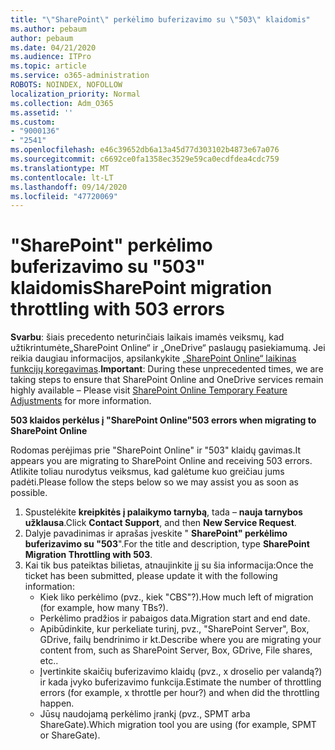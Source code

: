 ```yaml
---
title: "\"SharePoint\" perkėlimo buferizavimo su \"503\" klaidomis"
ms.author: pebaum
author: pebaum
ms.date: 04/21/2020
ms.audience: ITPro
ms.topic: article
ms.service: o365-administration
ROBOTS: NOINDEX, NOFOLLOW
localization_priority: Normal
ms.collection: Adm_O365
ms.assetid: ''
ms.custom:
- "9000136"
- "2541"
ms.openlocfilehash: e46c39652db6a13a45d77d303102b4873e67a076
ms.sourcegitcommit: c6692ce0fa1358ec3529e59ca0ecdfdea4cdc759
ms.translationtype: MT
ms.contentlocale: lt-LT
ms.lasthandoff: 09/14/2020
ms.locfileid: "47720069"
---
```

# <a name="sharepoint-migration-throttling-with-503-errors"></a><span data-ttu-id="44c49-102">"SharePoint" perkėlimo buferizavimo su "503" klaidomis</span><span class="sxs-lookup"><span data-stu-id="44c49-102">SharePoint migration throttling with 503 errors</span></span>

<span data-ttu-id="44c49-103">**Svarbu**: šiais precedento neturinčiais laikais imamės veiksmų, kad užtikrintumėte„SharePoint Online“ ir „OneDrive“ paslaugų pasiekiamumą. Jei reikia daugiau informacijos, apsilankykite [„SharePoint Online“ laikinas funkcijų koregavimas](https://aka.ms/ODSPAdjustments).</span><span class="sxs-lookup"><span data-stu-id="44c49-103">**Important**: During these unprecedented times, we are taking steps to ensure that SharePoint Online and OneDrive services remain highly available – Please visit [SharePoint Online Temporary Feature Adjustments](https://aka.ms/ODSPAdjustments) for more information.</span></span>

<span data-ttu-id="44c49-104">**503 klaidos perkėlus į "SharePoint Online"**</span><span class="sxs-lookup"><span data-stu-id="44c49-104">**503 errors when migrating to SharePoint Online**</span></span>

<span data-ttu-id="44c49-105">Rodomas perėjimas prie "SharePoint Online" ir "503" klaidų gavimas.</span><span class="sxs-lookup"><span data-stu-id="44c49-105">It appears you are migrating to SharePoint Online and receiving 503 errors.</span></span> <span data-ttu-id="44c49-106">Atlikite toliau nurodytus veiksmus, kad galėtume kuo greičiau jums padėti.</span><span class="sxs-lookup"><span data-stu-id="44c49-106">Please follow the steps below so we may assist you as soon as possible.</span></span> 

1. <span data-ttu-id="44c49-107">Spustelėkite **kreipkitės į palaikymo tarnybą**, tada – **nauja tarnybos užklausa**.</span><span class="sxs-lookup"><span data-stu-id="44c49-107">Click **Contact Support**, and then **New Service Request**.</span></span>
2. <span data-ttu-id="44c49-108">Dalyje pavadinimas ir aprašas įveskite " **SharePoint" perkėlimo buferizavimo su "503**".</span><span class="sxs-lookup"><span data-stu-id="44c49-108">For the title and description, type **SharePoint Migration Throttling with 503**.</span></span>
3. <span data-ttu-id="44c49-109">Kai tik bus pateiktas bilietas, atnaujinkite jį su šia informacija:</span><span class="sxs-lookup"><span data-stu-id="44c49-109">Once the ticket has been submitted, please update it with the following information:</span></span>
    - <span data-ttu-id="44c49-110">Kiek liko perkėlimo (pvz., kiek "CBS"?).</span><span class="sxs-lookup"><span data-stu-id="44c49-110">How much left of migration (for example, how many TBs?).</span></span>
    - <span data-ttu-id="44c49-111">Perkėlimo pradžios ir pabaigos data.</span><span class="sxs-lookup"><span data-stu-id="44c49-111">Migration start and end date.</span></span>
    - <span data-ttu-id="44c49-112">Apibūdinkite, kur perkeliate turinį, pvz., "SharePoint Server", Box, GDrive, failų bendrinimo ir kt.</span><span class="sxs-lookup"><span data-stu-id="44c49-112">Describe where you are migrating your content from, such as SharePoint Server, Box, GDrive, File shares, etc..</span></span>
    - <span data-ttu-id="44c49-113">Įvertinkite skaičių buferizavimo klaidų (pvz., x droselio per valandą?) ir kada įvyko buferizavimo funkcija.</span><span class="sxs-lookup"><span data-stu-id="44c49-113">Estimate the number of throttling errors (for example, x throttle per hour?) and when did the throttling happen.</span></span>
    - <span data-ttu-id="44c49-114">Jūsų naudojamą perkėlimo įrankį (pvz., SPMT arba ShareGate).</span><span class="sxs-lookup"><span data-stu-id="44c49-114">Which migration tool you are using (for example, SPMT or ShareGate).</span></span>


